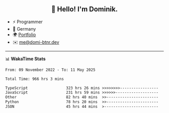 <h2 align="center">👋 Hello! I'm Dominik.</h2>

- ⚡ Programmer
- 📍 Germany
- 🌍 [Portfolio](https://domi-btnr.dev)
- ✉️ [me@domi-btnr.dev](mailto://me@domi-btnr.dev)

---
📊 **WakaTime Stats**
<!--START_SECTION:waka-->

```txt
From: 09 November 2022 - To: 11 May 2025

Total Time: 966 hrs 3 mins

TypeScript                 323 hrs 26 mins >>>>>>>>-----------------   33.48 %
JavaScript                 231 hrs 59 mins >>>>>>-------------------   24.01 %
Other                      82 hrs 40 mins  >>-----------------------   08.56 %
Python                     78 hrs 20 mins  >>-----------------------   08.11 %
JSON                       45 hrs 44 mins  >------------------------   04.73 %
```

<!--END_SECTION:waka-->

